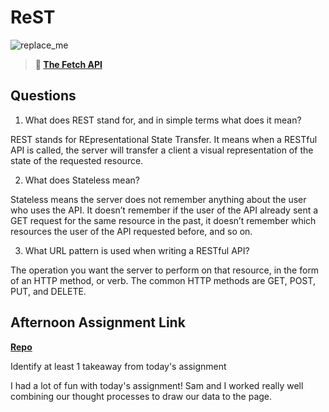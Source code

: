 # ReST

![replace_me](https://codeworks.blob.core.windows.net/public/assets/img/illustrations/placeholder.svg)

> **📖 [The Fetch API](https://codeworksacademy.com/fs-student-guide/resources/wk4/04-Fetch)**

## Questions

1. What does REST stand for, and in simple terms what does it mean?

REST stands for REpresentational State Transfer. It means when a RESTful API is called, the server will transfer a client a visual representation of the state of the requested resource. 

2. What does Stateless mean?


Stateless means the server does not remember anything about the user who uses the API. It doesn’t remember if the user of the API already sent a GET request for the same resource in the past, it doesn’t remember which resources the user of the API requested before, and so on.

3. What URL pattern is used when writing a RESTful API?

The operation you want the server to perform on that resource, in the form of an HTTP method, or verb. The common HTTP methods are GET, POST, PUT, and DELETE.

## Afternoon Assignment Link

**[Repo](https://github.com/SamanthaDison/Music-Is-Fun)**

Identify at least 1 takeaway from today's assignment

I had a lot of fun with today's assignment! Sam and I worked really well combining our thought processes to draw our data to the page. 
